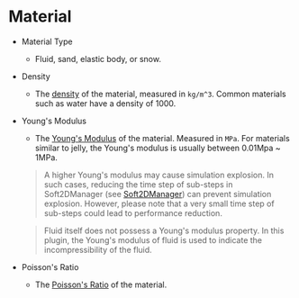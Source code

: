 # Material

- Material Type
  - Fluid, sand, elastic body, or snow.
- Density
  - The [density](https://en.wikipedia.org/wiki/Density) of the material, measured in `kg/m^3`. Common materials such as water have a density of 1000.
- Young's Modulus
  - The [Young's Modulus](https://en.wikipedia.org/wiki/Young%27s_modulus) of the material. Measured in `MPa`. For materials similar to jelly, the Young's modulus is usually between 0.01Mpa ~ 1MPa.
  
  > A higher Young's modulus may cause simulation explosion. In such cases, reducing the time step of sub-steps in Soft2DManager (see [Soft2DManager](./Soft2DManager.md)) can prevent simulation explosion. However, please note that a very small time step of sub-steps could lead to performance reduction.

  > Fluid itself does not possess a Young's modulus property. In this plugin, the Young's modulus of fluid is used to indicate the incompressibility of the fluid.

- Poisson's Ratio
  - The [Poisson's Ratio](https://en.wikipedia.org/wiki/Poisson%27s_ratio) of the material.